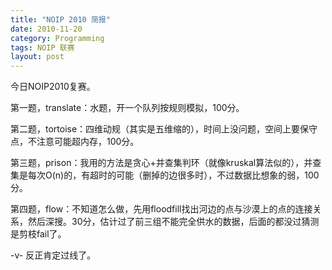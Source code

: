 ```yaml
---
title: "NOIP 2010 简报"
date: 2010-11-20
category: Programming
tags: NOIP 联赛
layout: post
---
```


今日NOIP2010复赛。



第一题，translate：水题，开一个队列按规则模拟，100分。



第二题，tortoise：四维动规（其实是五维缩的），时间上没问题，空间上要保守点，不注意可能超内存，100分。



第三题，prison：我用的方法是贪心+并查集判环（就像kruskal算法似的），并查集是每次O(n)的，有超时的可能（删掉的边很多时），不过数据比想象的弱，100分。



第四题，flow：不知道怎么做，先用floodfill找出河边的点与沙漠上的点的连接关系，然后深搜。30分，估计过了前三组不能完全供水的数据，后面的都没过猜测是剪枝fail了。



-v- 反正肯定过线了。
